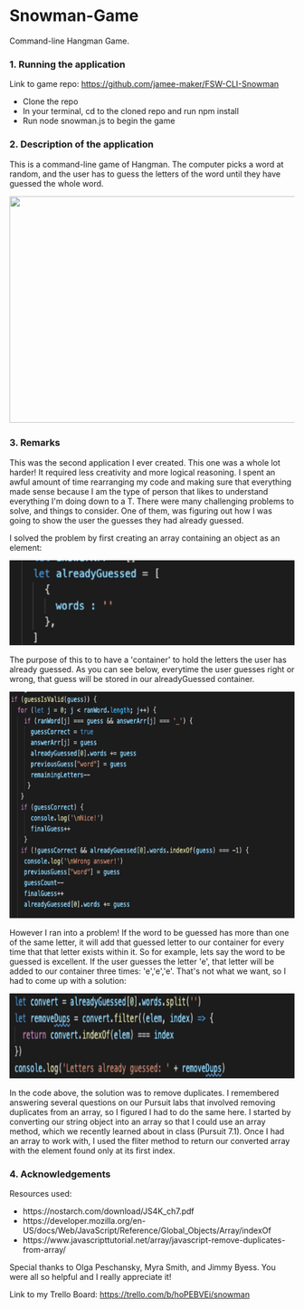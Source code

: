 # Snowman-Game
Command-line Hangman Game.


### 1. Running the application
Link to game repo: https://github.com/jamee-maker/FSW-CLI-Snowman
<ul>
  <li>Clone the repo</li>
  <li>In your terminal, cd to the cloned repo and run npm install</li>
  <li>Run node snowman.js to begin the game</li>
  </ul>
  
### 2. Description of the application
<div>

This is a command-line game of Hangman. The computer picks a word at random, and the user has to guess the letters of the word until they have guessed the whole word.
  
  
<img src="Assets/Snow intro.gif" width="700" height="400">
  
  
</div>


### 3. Remarks


<div>
  
This was the second application I ever created. This one was a whole lot harder! It required less creativity and more logical reasoning. I spent an awful amount of time rearranging my code and making sure that everything made sense because I am the type of person that likes to understand everything I'm doing down to a T. There were many challenging problems to solve, and things to consider. One of them, was figuring out how I was going to show the user the guesses they had already guessed.

I solved the problem by first creating an array containing an object as an element:



<img src="Assets/guessed  pic.png" width="700" height="150">

</div>

<div>

The purpose of this to to have a 'container' to hold the letters the user has already guessed. As you can see below, everytime the user guesses right or wrong, that guess will be stored in our alreadyGuessed container.



<img src="Assets/valid guess.png" width="700" height="400">


However I ran into a problem! If the word to be guessed has more than one of the same letter, it will add that guessed letter to our container for every time that that letter exists within it. So for example, lets say the word to be guessed is excellent. If the user guesses the letter 'e', that letter will be added to our container three times: 'e','e','e'. That's not what we want, so I had to come up with a solution:


<img src="Assets/remove.png" width="700" height="150">

In the code above, the solution was to remove duplicates. I remembered answering several questions on our Pursuit labs that involved removing duplicates from an array, so I figured I had to do the same here. I started by converting our string object into an array so that I could use an array method, which we recently learned about in class (Pursuit 7.1). Once I had an array to work with, I used the fliter method to return our converted array with the element found only at its first index.

</div>


### 4. Acknowledgements

Resources used:

<ul>
  <li>https://nostarch.com/download/JS4K_ch7.pdf</li>
  <li>https://developer.mozilla.org/en-US/docs/Web/JavaScript/Reference/Global_Objects/Array/indexOf</li>
  <li>https://www.javascripttutorial.net/array/javascript-remove-duplicates-from-array/</li>
  </ul>
  
  Special thanks to Olga Peschansky, Myra Smith, and Jimmy Byess. You were all so helpful and I really appreciate it!
  
  Link to my Trello Board: https://trello.com/b/hoPEBVEi/snowman
  
  
  
  


 
